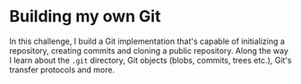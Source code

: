 # Building my own Git

In this challenge, I build a Git implementation that's capable of
initializing a repository, creating commits and cloning a public repository.
Along the way I learn about the `.git` directory, Git objects (blobs,
commits, trees etc.), Git's transfer protocols and more.
